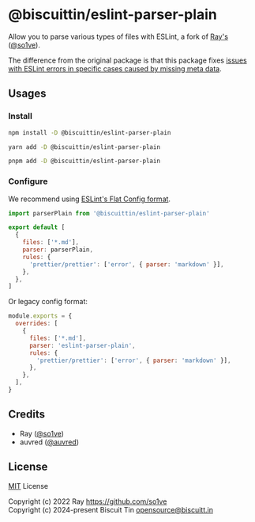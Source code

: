 # @biscuittin/eslint-parser-plain

Allow you to parse various types of files with ESLint, a fork of [Ray's](https://github.com/so1ve/eslint-parser-plain) ([@so1ve](https://github.com/so1ve)).

The difference from the original package is that this package fixes [issues with ESLint errors in specific cases caused by missing meta data](https://github.com/so1ve/eslint-parser-plain/pull/79).

## Usages

### Install

```bash
npm install -D @biscuittin/eslint-parser-plain
```

```bash
yarn add -D @biscuittin/eslint-parser-plain
```

```bash
pnpm add -D @biscuittin/eslint-parser-plain
```

### Configure

We recommend using [ESLint's Flat Config format](https://eslint.org/docs/latest/use/configure/configuration-files-new).

```javascript
import parserPlain from '@biscuittin/eslint-parser-plain'

export default [
  {
    files: ['*.md'],
    parser: parserPlain,
    rules: {
      'prettier/prettier': ['error', { parser: 'markdown' }],
    },
  },
]
```

Or legacy config format:

```javascript
module.exports = {
  overrides: [
    {
      files: ['*.md'],
      parser: 'eslint-parser-plain',
      rules: {
        'prettier/prettier': ['error', { parser: 'markdown' }],
      },
    },
  ],
}
```

## Credits

- Ray ([@so1ve](https://github.com/so1ve))
- auvred ([@auvred](https://github.com/auvred))

## License

[MIT](./LICENSE) License

Copyright (c) 2022 Ray <https://github.com/so1ve>
<br />
Copyright (c) 2024-present Biscuit Tin <opensource@biscuitt.in>

